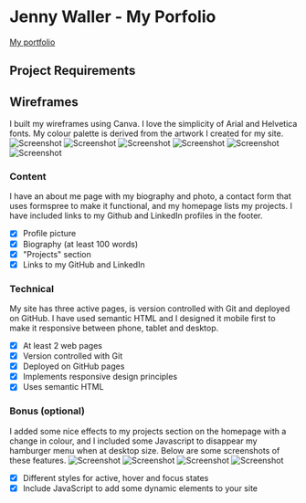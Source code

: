 # Jenny Waller - My Porfolio
[My portfolio](https://jdub-codes.github.io/shecodes_portfolio/index.html)
## Project Requirements
## Wireframes
I built my wireframes using Canva. I love the simplicity of Arial and Helvetica fonts. My colour palette is derived from the artwork I created for my site.
![Screenshot](/Wireframes/Desktop_Wireframe_Home.png)
![Screenshot](/Wireframes/Desktop_Wireframe_About.png)
![Screenshot](/Wireframes/Desktop_Wireframe_Contact.png)
![Screenshot](/Wireframes/Mobile_Wireframe_Home.png)
![Screenshot](/Wireframes/Mobile_Wireframe_About.png)
![Screenshot](/Wireframes/Mobile_Wireframe_Contact.png)
### Content
I have an about me page with my biography and photo, a contact form that uses formspree to make it functional, and my homepage lists my projects. I have included links to my Github and LinkedIn profiles in the footer.
- [X] Profile picture
- [X] Biography (at least 100 words)
- [X] "Projects" section
- [X] Links to my GitHub and LinkedIn
### Technical
My site has three active pages, is version controlled with Git and deployed on GitHub. I have used semantic HTML and I designed it mobile first to make it responsive between phone, tablet and desktop.
- [X] At least 2 web pages
- [X] Version controlled with Git
- [X] Deployed on GitHub pages
- [X] Implements responsive design principles
- [X] Uses semantic HTML
### Bonus (optional)
I added some nice effects to my projects section on the homepage with a change in colour, and I included some Javascript to disappear my hamburger menu when at desktop size. Below are some screenshots of these features.
![Screenshot](/Screenshots/hover_screenshot.png)
![Screenshot](/Screenshots/myprojects_hover.png)
![Screenshot](/Screenshots/hamburger_menu.png)
![Screenshot](/Screenshots/mobile_menu.png)
- [X] Different styles for active, hover and focus states
- [X] Include JavaScript to add some dynamic elements to your site